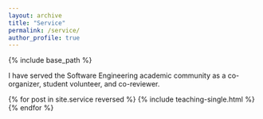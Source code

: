 ```yaml
---
layout: archive
title: "Service"
permalink: /service/
author_profile: true
---
```


{% include base_path %}

I have served the Software Engineering academic community as a co-organizer, student volunteer, and co-reviewer.

{% for post in site.service reversed %}
  {% include teaching-single.html %}
{% endfor %}
